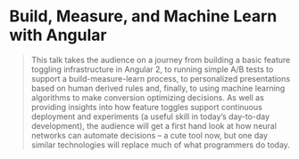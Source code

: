 # Build, Measure, and Machine Learn with Angular

> This talk takes the audience on a journey from building a basic feature toggling infrastructure in Angular 2, to running simple A/B tests to support a build-measure-learn process, to personalized presentations based on human derived rules and, finally, to using machine learning algorithms to make conversion optimizing decisions. As well as providing insights into how feature toggles support continuous deployment and experiments (a useful skill in today’s day-to-day development), the audience will get a first hand look at how neural networks can automate decisions – a cute tool now, but one day similar technologies will replace much of what programmers do today.

